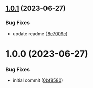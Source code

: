 ## [1.0.1](https://github.com/TopGunBuild/topgun-async-stream-emitter/compare/v1.0.0...v1.0.1) (2023-06-27)


### Bug Fixes

* update readme ([8e7009c](https://github.com/TopGunBuild/topgun-async-stream-emitter/commit/8e7009ca2eff812a4265dd9bfa9a2e8aed1f6134))

# 1.0.0 (2023-06-27)


### Bug Fixes

* initial commit ([0bf8580](https://github.com/TopGunBuild/topgun-async-stream-emitter/commit/0bf8580fbda7fe1869e0486d109f295611509baf))
